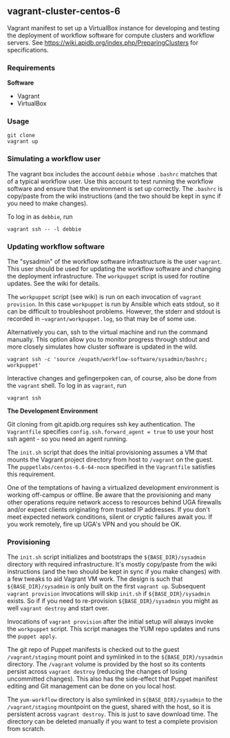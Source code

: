 ## vagrant-cluster-centos-6

Vagrant manifest to set up a VirtualBox instance for developing and testing the deployment of workflow software for compute clusters and workflow servers. See https://wiki.apidb.org/index.php/PreparingClusters for specifications.

### Requirements

__Software__

- Vagrant
- VirtualBox


### Usage

    git clone 
    vagrant up

### Simulating a workflow user

The vagrant box includes the account `debbie` whose `.bashrc` matches that of a typical workflow user. Use this account to test running the workflow software and ensure that the environment is set up correctly. The `.bashrc` is copy/paste from the wiki instructions (and the two should be kept in sync if you need to make changes).

To log in as `debbie`, run

    vagrant ssh -- -l debbie

### Updating workflow software

The "sysadmin" of the workflow software infrastructure is the user `vagrant`. This user should be used for updating the workflow software and changing the deployment infrastructure. The `workpuppet` script is used for routine updates. See the wiki for details.

The `workpuppet` script (see wiki) is run on each invocation of `vagrant provision`. In this case `workpuppet` is run by Ansible which eats stdout, so it can be difficult to troubleshoot problems. However, the stderr and stdout is recorded in `~vagrant/workpuppet.log`, so that may be of some use.

Alternatively you can, ssh to the virtual machine and run the command manually. This option allow you to monitor progress through stdout and more closely simulates how cluster software is updated in the wild.

    vagrant ssh -c 'source /eupath/workflow-software/sysadmin/bashrc; workpuppet'

Interactive changes and gefingerpoken can, of course, also be done from the `vagrant` shell. To log in as `vagrant`, run

    vagrant ssh

__The Development Environment__

Git cloning from git.apidb.org requires ssh key authentication. The `Vagrantfile` specifies `config.ssh.forward_agent = true` to use your host ssh agent - so you need an agent running.

The `init.sh` script that does the initial provisioning assumes a VM that mounts the Vagrant project directory from host to `/vagrant` on the guest. The `puppetlabs/centos-6.6-64-nocm` specified in the `Vagrantfile` satisfies this requirement.

One of the temptations of having a virtualized development environment is working off-campus or offline. Be aware that the provisioning and many other operations require network access to resources behind UGA firewalls and/or expect clients originating from trusted IP addresses. If you don't meet expected network conditions, silent or cryptic failures await you. If you work remotely, fire up UGA's VPN and you should be OK.


### Provisioning

The `init.sh` script initializes and bootstraps the `${BASE_DIR}/sysadmin` directory with required infrastructure. It's mostly copy/paste from the wiki instructions (and the two should be kept in sync if you make changes) with a few tweaks to aid Vagrant VM work. The design is such that `${BASE_DIR}/sysadmin` is only built on the first `vagrant up`. Subsequent `vagrant provision` invocations will skip `init.sh` if `${BASE_DIR}/sysadmin` exists. So if if you need to re-provision `${BASE_DIR}/sysadmin` you might as well `vagrant destroy` and start over.

Invocations of `vagrant provision` after the initial setup will always invoke the `workpuppet` script. This script manages the YUM repo updates and runs the `puppet apply`.

The git repo of Puppet manifests is checked out to the guest `/vagrant/staging` mount point and symlinked in to the `${BASE_DIR}/sysadmin` directory. The `/vagrant` volume is provided by the host so its contents persist across `vagrant destroy` (reducing the changes of losing uncommitted changes). This also has the side-effect that Puppet manifest editing and Git management can be done on you local host.

The `yum-workflow` directory is also symlinked in `${BASE_DIR}/sysadmin` to the `/vagrant/staging` mountpoint on the guest, shared with the host, so it is persistent across `vagrant destroy`. This is just to save download time. The directory can be deleted manually if you want to test a complete provision from scratch.
